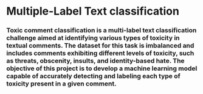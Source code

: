 # Multiple-Label Text classification
### Toxic comment classification is a multi-label text classification challenge aimed at identifying various types of toxicity in textual comments. The dataset for this task is imbalanced and includes comments exhibiting different levels of toxicity, such as threats, obscenity, insults, and identity-based hate. The objective of this project is to develop a machine learning model capable of accurately detecting and labeling each type of toxicity present in a given comment.
